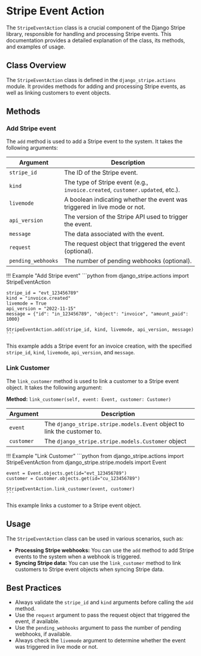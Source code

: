 Stripe Event Action
=======================

The `StripeEventAction` class is a crucial component of the Django Stripe library, responsible for handling and processing Stripe events. This documentation provides a detailed explanation of the class, its methods, and examples of usage.

## Class Overview

The `StripeEventAction` class is defined in the `django_stripe.actions` module. It provides methods for adding and processing Stripe events, as well as linking customers to event objects.

## Methods

### Add Stripe event

The `add` method is used to add a Stripe event to the system. It takes the following arguments:

| Argument        | Description                                                                         |
|-----------------|-------------------------------------------------------------------------------------|
| `stripe_id`     | The ID of the Stripe event.                                                        |
| `kind`          | The type of Stripe event (e.g., `invoice.created`, `customer.updated`, etc.).     |
| `livemode`      | A boolean indicating whether the event was triggered in live mode or not.          |
| `api_version`   | The version of the Stripe API used to trigger the event.                          |
| `message`       | The data associated with the event.                                               |
| `request`       | The request object that triggered the event (optional).                           |
| `pending_webhooks` | The number of pending webhooks (optional).                                    |

!!! Example "Add Stripe event"
    ```python
    from django_stripe.actions import StripeEventAction

    stripe_id = "evt_123456789"
    kind = "invoice.created"
    livemode = True
    api_version = "2022-11-15"
    message = {"id": "in_123456789", "object": "invoice", "amount_paid": 1000}

    StripeEventAction.add(stripe_id, kind, livemode, api_version, message)
    ```

This example adds a Stripe event for an invoice creation, with the specified `stripe_id`, `kind`, `livemode`, `api_version`, and `message`.

### Link Customer

The `link_customer` method is used to link a customer to a Stripe event object. It takes the following argument:

**Method:** `link_customer(self, event: Event, customer: Customer)`

| Argument   | Description                                                             |
|------------|-------------------------------------------------------------------------|
| `event`    | The `django_stripe.stripe.models.Event` object to link the customer to. |
| `customer` | The `django_stripe.stripe.models.Customer` object                       |

!!! Example "Link Customer"
    ```python
    from django_stripe.actions import StripeEventAction
    from django_stripe.stripe.models import Event

    event = Event.objects.get(id="evt_123456789")
    customer = Customer.objects.get(id="cu_123456789")

    StripeEventAction.link_customer(event, customer)
    ```

This example links a customer to a Stripe event object.

## Usage

The `StripeEventAction` class can be used in various scenarios, such as:

* **Processing Stripe webhooks:** You can use the `add` method to add Stripe events to the system when a webhook is triggered.
* **Syncing Stripe data:** You can use the `link_customer` method to link customers to Stripe event objects when syncing Stripe data.

## Best Practices

* Always validate the `stripe_id` and `kind` arguments before calling the `add` method.
* Use the `request` argument to pass the request object that triggered the event, if available.
* Use the `pending_webhooks` argument to pass the number of pending webhooks, if available.
* Always check the `livemode` argument to determine whether the event was triggered in live mode or not.
